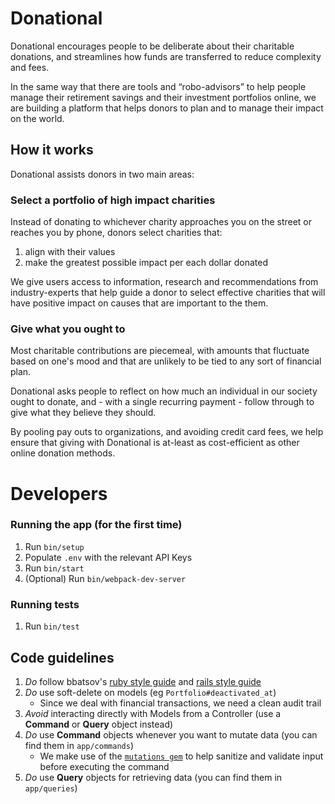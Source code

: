 # Donational

Donational encourages people to be deliberate about their charitable donations, and streamlines how funds are transferred to reduce complexity and fees.

In the same way that there are tools and “robo-advisors” to help people manage their retirement savings and their investment portfolios online, we are building a platform that helps donors to plan and to manage their impact on the world.

## How it works

Donational assists donors in two main areas:

### Select a portfolio of high impact charities

Instead of donating to whichever charity approaches you on the street or reaches you by phone, donors select charities that:

1. align with their values
2. make the greatest possible impact per each dollar donated

We give users access to information, research and recommendations from industry-experts that help guide a donor to select effective charities that will have positive impact on causes that are important to the them.

### Give what you ought to

Most charitable contributions are piecemeal, with amounts that fluctuate based on one's mood and that are unlikely to be tied to any sort of financial plan.

Donational asks people to reflect on how much an individual in our society ought to donate, and - with a single recurring payment - follow through to give what they believe they should.

By pooling pay outs to organizations, and avoiding credit card fees, we help ensure that giving with Donational is at-least as cost-efficient as other online donation methods.

# Developers

### Running the app (for the first time)

1. Run `bin/setup`
2. Populate `.env` with the relevant API Keys
3. Run `bin/start`
4. (Optional) Run `bin/webpack-dev-server`

### Running tests

1. Run `bin/test`

## Code guidelines

1. *Do* follow bbatsov's [ruby style guide](https://github.com/bbatsov/ruby-style-guide) and [rails style guide](https://github.com/bbatsov/rails-style-guide)
2. *Do* use soft-delete on models (eg `Portfolio#deactivated_at`)
	- Since we deal with financial transactions, we need a clean audit trail
3. *Avoid* interacting directly with Models from a Controller (use a **Command** or **Query** object instead)
4. *Do* use **Command** objects whenever you want to mutate data (you can find them in `app/commands`)
	- We make use of the [`mutations gem`](https://github.com/cypriss/mutations) to help sanitize and validate input before executing the command
5. *Do* use **Query** objects for retrieving data (you can find them in `app/queries`)
